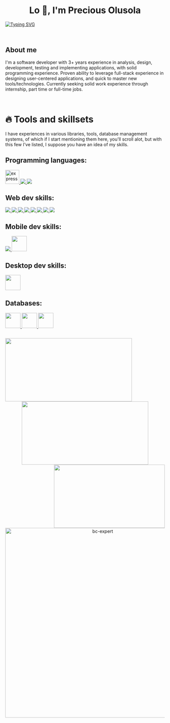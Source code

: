 <h1 align="center">Lo 👋, I'm Precious Olusola</h2>

[![Typing SVG](https://readme-typing-svg.herokuapp.com?font=Fira+Code&pause=1000&center=true&vCenter=true&width=435&lines=I+am+codepraycode;A+web+developer;A+mobile+app+developer;A+desktop+app+developer;An+evolving+software+engineer)](https://git.io/typing-svg)

<br/>

<h2>About me</h2>
<p>
I'm a software developer with 3+ years experience in analysis, design, development, testing and implementing applications, with solid programming experience. Proven ability to leverage full-stack experience in designing user-centered applications, and quick to master new tools/technologies. Currently seeking solid work experience through internship, part time or full-time jobs.
</p>

<br/>

# 🔥 Tools and skillsets

I have experiences in various libraries, tools, database management systems, of which if I start mentioning them here, you'll scroll alot, but with this few I've listed, I suppose you have an idea of my skills.

 ## Programming languages:

<p align="left"> 
    <a href="https://www.python.org/" target="_blank"> <img src="https://img.icons8.com/color/452/python.png" alt="express" width="44" height="44"/> </a>
    <a href="https://developer.mozilla.org/en-US/docs/Web/JavaScript" target="_blank"> <img src="https://img.icons8.com/color/48/000000/javascript.png"/> </a> 
    <a href="#"> <img src="https://img.icons8.com/color/48/null/rust-programming-language.png"/></a>
</p>
  
## Web dev skills:
<p align="left">
  <a href="https://www.w3.org/html/" target="_blank"> <img src="https://img.icons8.com/color/48/000000/html-5.png"/> </a> 
  <a href="https://www.w3schools.com/css/" target="_blank"> <img src="https://img.icons8.com/color/48/000000/css3.png"/> </a> 
  <a href="https://www.w3schools.com/sass/" target="_blank"> <img src="https://img.icons8.com/color/48/000000/sass.png"/> </a>
  <a href="https://www.w3schools.com/react/" target="_blank"> <img src="https://img.icons8.com/officel/48/null/react.png"/> </a>
  <a href="https://www.w3schools.com/react/" target="_blank"> <img src="https://img.icons8.com/doodle/48/null/svetle.png"/> </a>
  <a href="https://www.w3schools.com/react/" target="_blank"> <img src="https://img.icons8.com/color/48/null/bootstrap.png"/> </a>
  <a href="https://www.w3schools.com/css/" target="_blank"> <img src="https://img.icons8.com/color/48/null/nodejs.png"/> </a>
  <a href="https://www.w3schools.com/css/" target="_blank"> <img src="https://img.icons8.com/color/48/null/django.png"/> </a>
</p>
  
  
## Mobile dev skills:
<p align="left">
  <a href="https://www.w3.org/react/" target="_blank"> <img src="https://img.icons8.com/bubbles/50/null/react.png"/> </a> 
  <a href="https://www.w3schools.com/react/" target="_blank"> <img width="48px" height="48px" src="https://img.icons8.com/color/48/000000/react-native.png"/> </a>
</p>
  
## Desktop dev skills:
<p align="left">
  <a href="https://www.w3schools.com/react/" target="_blank" title="Electron js"> <img width="48px" height="48px" src="https://img.icons8.com/external-flat-icons-inmotus-design/67/null/external-JS-web-technologies-flat-icons-inmotus-design-4.png"/> </a>
</p>


## Databases:
<p align="left">
  <a href="https://www.w3schools.com/mysql/" target="_blank"> <img width="48px" height="48px" src="https://img.icons8.com/color/48/null/mysql-logo.png"/> </a>
  <a href="https://www.w3schools.com/mongodb/" target="_blank"> <img width="48px" height="48px" src="https://img.icons8.com/color/48/null/mongodb.png"/> </a>
  <a href="https://www.w3schools.com/mongodb/" target="_blank"> <img width="48px" height="48px" src="https://img.icons8.com/color/48/null/postgreesql.png"/> </a>
</p>

<h2></h2>

<div align="center">
  <img height="200px" width="400px" align="left" src="https://github-readme-stats.vercel.app/api?username=codepraycode&count_private=true&show_icons=true&theme=radical" />
  <img height="200px" width="400px" align="center" src="https://github-readme-streak-stats.herokuapp.com/?user=codepraycode&theme=react&border=61dafb" />
  <img height="200px" width="350px" align="right" src="https://github-readme-stats.vercel.app/api/top-langs/?username=codepraycode&layout=compact&theme=aura&langs_count=9" />
</div>

<h1></h1>
<p align="center"> <a href="https://github.com/ryo-ma/github-profile-trophy"><img src="https://github-profile-trophy.vercel.app/?username=codepraycode&theme=tokyonight&no-frame=true&row=1&&margin-w=30&no-bg=false" alt="bc-expert" width="600px"/></a> </p>
